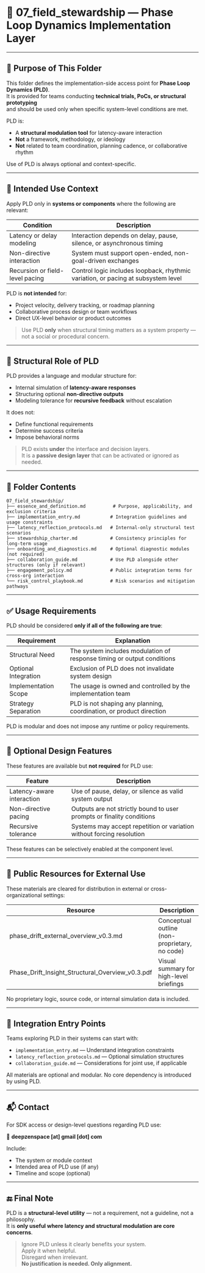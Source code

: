 # 🧭 07_field_stewardship — Phase Loop Dynamics Implementation Layer

---

## 📌 Purpose of This Folder

This folder defines the implementation-side access point for **Phase Loop Dynamics (PLD)**.  
It is provided for teams conducting **technical trials, PoCs, or structural prototyping**  
and should be used only when specific system-level conditions are met.

PLD is:
- A **structural modulation tool** for latency-aware interaction
- **Not** a framework, methodology, or ideology
- **Not** related to team coordination, planning cadence, or collaborative rhythm

Use of PLD is always optional and context-specific.

---

## 🎯 Intended Use Context

Apply PLD only in **systems or components** where the following are relevant:

| Condition                | Description                                                                 |
|--------------------------|-----------------------------------------------------------------------------|
| Latency or delay modeling | Interaction depends on delay, pause, silence, or asynchronous timing        |
| Non-directive interaction | System must support open-ended, non-goal-driven exchanges                  |
| Recursion or field-level pacing | Control logic includes loopback, rhythmic variation, or pacing at subsystem level |

PLD is **not intended** for:
- Project velocity, delivery tracking, or roadmap planning
- Collaborative process design or team workflows
- Direct UX-level behavior or product outcomes

> Use PLD **only** when structural timing matters as a system property — not a social or procedural concern.

---

## 🧱 Structural Role of PLD

PLD provides a language and modular structure for:

- Internal simulation of **latency-aware responses**
- Structuring optional **non-directive outputs**
- Modeling tolerance for **recursive feedback** without escalation

It does not:
- Define functional requirements
- Determine success criteria
- Impose behavioral norms

> PLD exists **under** the interface and decision layers.  
> It is a **passive design layer** that can be activated or ignored as needed.

---

## 📂 Folder Contents

```text
07_field_stewardship/
├── essence_and_definition.md          # Purpose, applicability, and exclusion criteria
├── implementation_entry.md           # Integration guidelines and usage constraints
├── latency_reflection_protocols.md   # Internal-only structural test scenarios
├── stewardship_charter.md            # Consistency principles for long-term usage
├── onboarding_and_diagnostics.md     # Optional diagnostic modules (not required)
├── collaboration_guide.md            # Use PLD alongside other structures (only if relevant)
├── engagement_policy.md              # Public integration terms for cross-org interaction
└── risk_control_playbook.md          # Risk scenarios and mitigation pathways
```
---
## ✅ Usage Requirements

PLD should be considered **only if all of the following are true**:

| Requirement            | Explanation                                                               |
|------------------------|---------------------------------------------------------------------------|
| Structural Need        | The system includes modulation of response timing or output conditions     |
| Optional Integration   | Exclusion of PLD does not invalidate system design                         |
| Implementation Scope   | The usage is owned and controlled by the implementation team              |
| Strategy Separation    | PLD is not shaping any planning, coordination, or product direction        |

PLD is modular and does not impose any runtime or policy requirements.

---

## 🧠 Optional Design Features

These features are available but **not required** for PLD use:

| Feature                   | Description                                                               |
|---------------------------|---------------------------------------------------------------------------|
| Latency-aware interaction | Use of pause, delay, or silence as valid system output                    |
| Non-directive pacing      | Outputs are not strictly bound to user prompts or finality conditions     |
| Recursive tolerance       | Systems may accept repetition or variation without forcing resolution     |

These features can be selectively enabled at the component level.

---

## 📂 Public Resources for External Use

These materials are cleared for distribution in external or cross-organizational settings:

| Resource                                      | Description                                                      |
|----------------------------------------------|------------------------------------------------------------------|
| phase_drift_external_overview_v0.3.md        | Conceptual outline (non-proprietary, no code)                    |
| Phase_Drift_Insight_Structural_Overview_v0.3.pdf | Visual summary for high-level briefings                          |

No proprietary logic, source code, or internal simulation data is included.

---

## 🧭 Integration Entry Points

Teams exploring PLD in their systems can start with:

- `implementation_entry.md` — Understand integration constraints
- `latency_reflection_protocols.md` — Optional simulation structures
- `collaboration_guide.md` — Considerations for joint use, if applicable

All materials are optional and modular. No core dependency is introduced by using PLD.

---

## 📬 Contact

For SDK access or design-level questions regarding PLD use:

📧 **deepzenspace [at] gmail [dot] com**

Include:
- The system or module context
- Intended area of PLD use (if any)
- Timeline and scope (optional)

---

## 🔚 Final Note

PLD is a **structural-level utility** — not a requirement, not a guideline, not a philosophy.  
It is **only useful where latency and structural modulation are core concerns**.

> Ignore PLD unless it clearly benefits your system.  
> Apply it when helpful.  
> Disregard when irrelevant.  
> **No justification is needed. Only alignment.**
